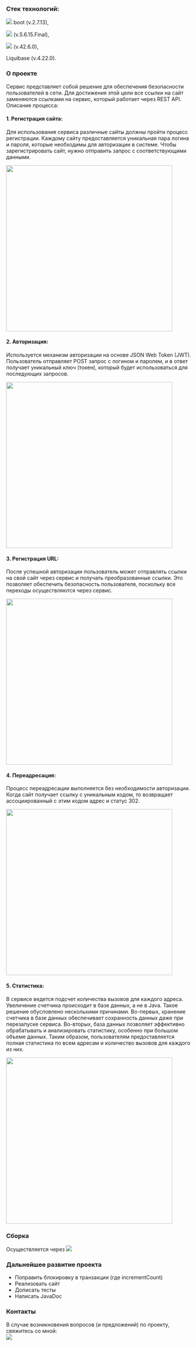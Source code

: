 
<h3><b>Стек технологий:</b></h3>
<p><img src="https://img.shields.io/badge/spring-%236DB33F.svg?style=for-the-badge&logo=spring&logoColor=white"/> boot (v.2.7.13),</p>
<p><img src="https://img.shields.io/badge/Hibernate-59666C?style=for-the-badge&logo=Hibernate&logoColor=orange"/> (v.5.6.15.Final),</p>
<p><img src="https://img.shields.io/badge/postgres-%23316192.svg?style=for-the-badge&logo=postgresql&logoColor=black"/> (v.42.6.0),</p>
<p>Liquibase (v.4.22.0).</p>
<h3>О проекте</h3>
Сервис представляет собой решение для обеспечения безопасности пользователей в сети. Для достижения этой цели все ссылки на сайт заменяются ссылками на сервис, который работает через REST API. Описание процесса:
<h4><p><b>1. Регистрация сайта:</b></p></h4>
<p>Для использования сервиса различные сайты должны пройти процесс регистрации. Каждому сайту предоставляется уникальная пара логина и пароля, которые необходимы для авторизации в системе. Чтобы зарегистрировать сайт, нужно отправить запрос с соответствующими данными.</p>
<img src="https://github.com/Katerina163/job4j_url_shortcut/assets/79073032/7cffceac-c7e8-4819-a075-2fdeff525a73" width="450"/>

<h4><p><b>2. Авторизация:</b></p></h4>
<p>Используется механизм авторизации на основе JSON Web Token (JWT). Пользователь отправляет POST запрос с логином и паролем, и в ответ получает уникальный ключ (токен), который будет использоваться для последующих запросов.</p>
<img src="https://github.com/Katerina163/job4j_url_shortcut/assets/79073032/daff9f37-2eb0-4b8d-b50d-6d52ccf4e06d" width="450"/>

<h4><p><b>3. Регистрация URL:</b></p></h4>
<p>После успешной авторизации пользователь может отправлять ссылки на свой сайт через сервис и получать преобразованные ссылки. Это позволяет обеспечить безопасность пользователя, поскольку все переходы осуществляются через сервис.</p>
<img src="https://github.com/Katerina163/job4j_url_shortcut/assets/79073032/52d4320e-4e84-4dfc-a7de-e9fbd9748f31" width="450"/>

<h4><p><b>4. Переадресация:</b></p></h4>
<p>Процесс переадресации выполняется без необходимости авторизации. Когда сайт получает ссылку с уникальным кодом, то возвращает ассоциированный с этим кодом адрес и статус 302.</p>
<img src="https://github.com/Katerina163/job4j_url_shortcut/assets/79073032/85c29e45-61d4-4047-b1ab-0ef1166265f5" width="450"/>

<h4><p><b>5. Статистика:</b></p></h4>
<p>В сервисе ведется подсчет количества вызовов для каждого адреса. Увеличение счетчика происходит в базе данных, а не в Java. Такое решение обусловлено несколькими причинами. Во-первых, хранение счетчика в базе данных обеспечивает сохранность данных даже при перезапуске сервиса. Во-вторых, база данных позволяет эффективно обрабатывать и анализировать статистику, особенно при большом объеме данных. Таким образом, пользователям предоставляется полная статистика по всем адресам и количество вызовов для каждого из них.</p>
<img src="https://github.com/Katerina163/job4j_url_shortcut/assets/79073032/dc18ad8f-0cb9-44ec-be5d-4e637275c262" width="450"/>

<h3>Сборка</h3>
<div>
Осуществляется через <img src="https://img.shields.io/badge/Docker-00fff9?style=for-the-badge&logo=docker&logoColor=blue">
  
  </div>

<h3>Дальнейшее развитие проекта</h3>
<ul>
<li>Поправить блокировку в транзакции (где incrementCount)</li>
  <li>Реализовать сайт</li>
  <li>Дописать тесты</li>
  <li>Написать JavaDoc</li>  
</ul>

<h3>Контакты</h3>
В случае возникновения вопросов (и предложений) по проекту, свяжитесь со мной:
<div>
<a href="https://t.me/kat163n" target="_blank"> 
  <img src="https://img.shields.io/badge/Telegram-2CA5E0?style=for-the-badge&logo=telegram&logoColor=white"/>
</a>
</div>
